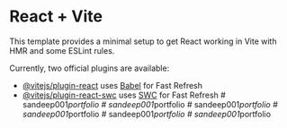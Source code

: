 # React + Vite

This template provides a minimal setup to get React working in Vite with HMR and some ESLint rules.

Currently, two official plugins are available:

- [@vitejs/plugin-react](https://github.com/vitejs/vite-plugin-react/blob/main/packages/plugin-react/README.md) uses [Babel](https://babeljs.io/) for Fast Refresh
- [@vitejs/plugin-react-swc](https://github.com/vitejs/vite-plugin-react-swc) uses [SWC](https://swc.rs/) for Fast Refresh
#   s a n d e e p 0 0 1 _ p o r t f o l i o  
 #   s a n d e e p 0 0 1 _ p o r t f o l i o  
 #   s a n d e e p 0 0 1 _ p o r t f o l i o  
 #   s a n d e e p 0 0 1 _ p o r t f o l i o  
 #   s a n d e e p 0 0 1 _ p o r t f o l i o  
 #   s a n d e e p 0 0 1 _ p o r t f o l i o  
 